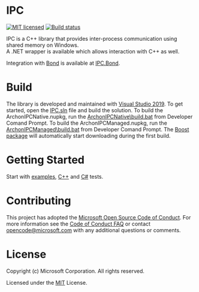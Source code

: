 # IPC

[![MIT licensed](https://img.shields.io/badge/license-MIT-blue.svg)](https://github.com/Microsoft/IPC/blob/master/LICENSE) [![Build status](https://ci.appveyor.com/api/projects/status/dl929xf6rgaj257b/branch/master?svg=true)](https://ci.appveyor.com/project/ara-ayvazyan/ipc/branch/master)

IPC is a C++ library that provides inter-process communication using shared memory on Windows.<br/>
A .NET wrapper is available which allows interaction with C++ as well.

Integration with [Bond](https://github.com/Microsoft/bond) is available at [IPC.Bond](https://github.com/Microsoft/IPC.Bond).

# Build

The library is developed and maintained with [Visual Studio 2019](https://docs.microsoft.com/en-us/visualstudio/windows/?view=vs-2019).
To get started, open the [IPC.sln](https://github.com/Microsoft/IPC/blob/master/IPC.sln) file and build the solution.
To build the ArchonIPCNative.nupkg, run the [ArchonIPCNative\build.bat](https://github.com/zorus/IPC/blob/master/ArchonIPCNative/build.bat) from Developer Comand Prompt.
To build the ArchonIPCManaged.nupkg, run the [ArchonIPCManaged\build.bat](https://github.com/zorus/IPC/blob/master/ArchonIPCManaged/build.bat) from Developer Comand Prompt.
The [Boost package](https://www.nuget.org/packages/boost/) will automatically start downloading during the first build.

# Getting Started

Start with [examples](https://github.com/Microsoft/IPC/tree/master/Examples), [C++](https://github.com/Microsoft/IPC/blob/master/UnitTests/TransportTests.cpp) and [C#](https://github.com/Microsoft/IPC/blob/master/UnitTestsManaged/TransportTests.cs) tests.

# Contributing

This project has adopted the [Microsoft Open Source Code of Conduct](https://opensource.microsoft.com/codeofconduct/). For more information see the [Code of Conduct FAQ](https://opensource.microsoft.com/codeofconduct/faq/) or contact [opencode@microsoft.com](mailto:opencode@microsoft.com) with any additional questions or comments.

# License

Copyright (c) Microsoft Corporation. All rights reserved.

Licensed under the [MIT](https://github.com/Microsoft/IPC/blob/master/LICENSE) License.
